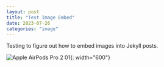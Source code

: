 ```yaml
---
layout: post
title: "Test Image Embed"
date: 2023-07-26
categories: "image"
---
```


Testing to figure out how to embed images into Jekyll posts.

![Apple AirPods Pro 2 01](/assets/images/Apple_AirPods_Pro_2_01.JPG){: width="600"}